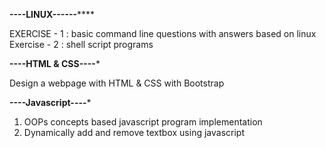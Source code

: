 ****************----LINUX------********************

EXERCISE - 1 : basic command line questions with answers based on linux
Exercise - 2 : shell script programs

****************----HTML & CSS----*****************

Design a webpage with HTML & CSS with Bootstrap

****************----Javascript----*****************

1) OOPs concepts based javascript program implementation
2) Dynamically add and remove textbox using javascript
